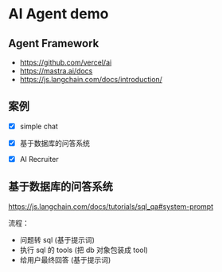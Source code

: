 
# AI Agent demo


## Agent Framework

- https://github.com/vercel/ai
- https://mastra.ai/docs
- https://js.langchain.com/docs/introduction/


## 案例

- [x] simple chat
- [x] 基于数据库的问答系统
- [x] AI Recruiter


## 基于数据库的问答系统

https://js.langchain.com/docs/tutorials/sql_qa#system-prompt

流程：

- 问题转 sql (基于提示词)
- 执行 sql 的 tools (把 db 对象包装成 tool)
- 给用户最终回答 (基于提示词)

